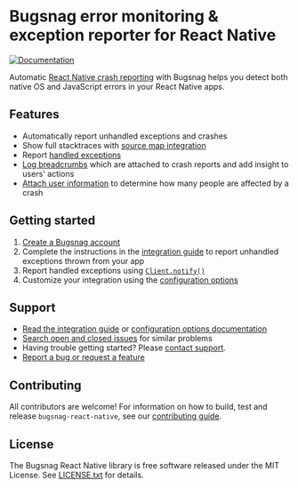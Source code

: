 # Bugsnag error monitoring & exception reporter for React Native
[![Documentation](https://img.shields.io/badge/documentation-2.23.4-blue.svg)](http://docs.bugsnag.com/platforms/react-native/)

Automatic [React Native crash reporting](https://www.bugsnag.com/platforms/react-native-error-reporting/) with Bugsnag helps you detect both native OS and JavaScript errors in your React Native apps.

## Features

* Automatically report unhandled exceptions and crashes
* Show full stacktraces with [source map integration](https://docs.bugsnag.com/platforms/react-native/showing-full-stacktraces)
* Report [handled exceptions](https://docs.bugsnag.com/platforms/react-native/#reporting-handled-exceptions)
* [Log breadcrumbs](https://docs.bugsnag.com/platforms/react-native/#logging-breadcrumbs) which are attached to crash reports and add insight to users' actions
* [Attach user information](https://docs.bugsnag.com/platforms/react-native/#identifying-users) to determine how many people are affected by a crash


## Getting started

1. [Create a Bugsnag account](https://www.bugsnag.com)
1. Complete the instructions in the [integration guide](https://docs.bugsnag.com/platforms/react-native) to report unhandled exceptions thrown from your app
1. Report handled exceptions using [`Client.notify()`](https://docs.bugsnag.com/platforms/react-native/#reporting-handled-errors)
1. Customize your integration using the [configuration options](https://docs.bugsnag.com/platforms/react-native/configuration-options/)


## Support

* [Read the integration guide](https://docs.bugsnag.com/platforms/react-native/) or [configuration options documentation](https://docs.bugsnag.com/platforms/react-native/configuration-options/)
* [Search open and closed issues](https://github.com/bugsnag/bugsnag-react-native/issues?utf8=✓&q=is%3Aissue) for similar problems
* Having trouble getting started? Please [contact support](mailto:support@bugsnag.com?subject=%5BGitHub%5D%20React%20Native%20-%20having%20trouble%20getting%20started%20with%20Bugsnag&body=Description%3A%0A%0A%28Add%20a%20description%20here%2C%20and%20fill%20in%20your%20environment%20below%3A%29%0A%0A%0AEnvironment%3A%0A%0A%0APaste%20the%20output%20of%20this%20command%20into%20the%20code%20block%20below%20%28use%20%60npm%20ls%60%20instead%0Aof%20%60yarn%20list%60%20if%20you%20are%20using%20npm%29%3A%0A%0A%60%60%60%0Ayarn%20list%20react-native%20bugsnag-react-native%20react-native-code-push%0A%60%60%60%0A%0A-%20cocoapods%20version%20%28if%20any%29%20%28%60pod%20-v%60%29%3A%0A-%20iOS/Android%20version%28s%29%3A%0A-%20simulator/emulator%20or%20physical%20device%3F%3A%0A-%20debug%20mode%20or%20production%3F%3A%0A%0A-%20%5B%20%5D%20%28iOS%20only%29%20%60%5BBugsnagReactNative%20start%5D%60%20is%20present%20in%20the%0A%20%20%60application%3AdidFinishLaunchingWithOptions%3A%60%20method%20in%20your%20%60AppDelegate%60%0A%20%20class%3F%0A-%20%5B%20%5D%20%28Android%20only%29%20%60BugsnagReactNative.start%28this%29%60%20is%20present%20in%20the%0A%20%20%60onCreate%60%20method%20of%20your%20%60MainApplication%60%20class%3F).
* [Report a bug or request a feature](https://github.com/bugsnag/bugsnag-react-native/issues/new/choose)


## Contributing

All contributors are welcome! For information on how to build, test
and release `bugsnag-react-native`, see our
[contributing guide](https://github.com/bugsnag/bugsnag-react-native/blob/master/CONTRIBUTING.md).


## License

The Bugsnag React Native library is free software released under the MIT License.
See [LICENSE.txt](https://github.com/bugsnag/bugsnag-react-native/blob/master/LICENSE.txt)
for details.
